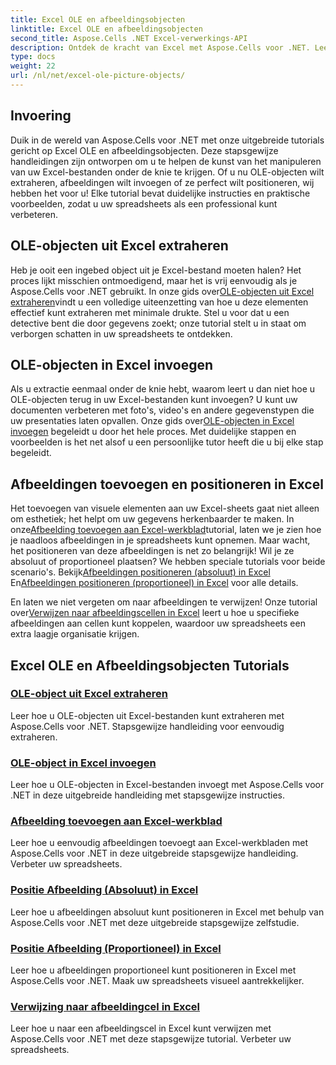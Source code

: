 ```yaml
---
title: Excel OLE en afbeeldingsobjecten
linktitle: Excel OLE en afbeeldingsobjecten
second_title: Aspose.Cells .NET Excel-verwerkings-API
description: Ontdek de kracht van Excel met Aspose.Cells voor .NET. Leer OLE-objecten en afbeeldingen verwerken via onze eenvoudig te volgen tutorials.
type: docs
weight: 22
url: /nl/net/excel-ole-picture-objects/
---
```

## Invoering

Duik in de wereld van Aspose.Cells voor .NET met onze uitgebreide tutorials gericht op Excel OLE en afbeeldingsobjecten. Deze stapsgewijze handleidingen zijn ontworpen om u te helpen de kunst van het manipuleren van uw Excel-bestanden onder de knie te krijgen. Of u nu OLE-objecten wilt extraheren, afbeeldingen wilt invoegen of ze perfect wilt positioneren, wij hebben het voor u! Elke tutorial bevat duidelijke instructies en praktische voorbeelden, zodat u uw spreadsheets als een professional kunt verbeteren.

## OLE-objecten uit Excel extraheren

 Heb je ooit een ingebed object uit je Excel-bestand moeten halen? Het proces lijkt misschien ontmoedigend, maar het is vrij eenvoudig als je Aspose.Cells voor .NET gebruikt. In onze gids over[OLE-objecten uit Excel extraheren](./extract-ole-object-from-excel/)vindt u een volledige uiteenzetting van hoe u deze elementen effectief kunt extraheren met minimale drukte. Stel u voor dat u een detective bent die door gegevens zoekt; onze tutorial stelt u in staat om verborgen schatten in uw spreadsheets te ontdekken.

## OLE-objecten in Excel invoegen

 Als u extractie eenmaal onder de knie hebt, waarom leert u dan niet hoe u OLE-objecten terug in uw Excel-bestanden kunt invoegen? U kunt uw documenten verbeteren met foto's, video's en andere gegevenstypen die uw presentaties laten opvallen. Onze gids over[OLE-objecten in Excel invoegen](./insert-ole-object-into-excel/) begeleidt u door het hele proces. Met duidelijke stappen en voorbeelden is het net alsof u een persoonlijke tutor heeft die u bij elke stap begeleidt.

## Afbeeldingen toevoegen en positioneren in Excel

 Het toevoegen van visuele elementen aan uw Excel-sheets gaat niet alleen om esthetiek; het helpt om uw gegevens herkenbaarder te maken. In onze[Afbeelding toevoegen aan Excel-werkblad](./add-picture-to-excel/)tutorial, laten we je zien hoe je naadloos afbeeldingen in je spreadsheets kunt opnemen. Maar wacht, het positioneren van deze afbeeldingen is net zo belangrijk! Wil je ze absoluut of proportioneel plaatsen? We hebben speciale tutorials voor beide scenario's. Bekijk[Afbeeldingen positioneren (absoluut) in Excel](./position-picture-absolute-excel/) En[Afbeeldingen positioneren (proportioneel) in Excel](./position-picture-proportional-excel/) voor alle details.

 En laten we niet vergeten om naar afbeeldingen te verwijzen! Onze tutorial over[Verwijzen naar afbeeldingscellen in Excel](./reference-picture-cell-excel/) leert u hoe u specifieke afbeeldingen aan cellen kunt koppelen, waardoor uw spreadsheets een extra laagje organisatie krijgen. 

## Excel OLE en Afbeeldingsobjecten Tutorials
### [OLE-object uit Excel extraheren](./extract-ole-object-from-excel/)
Leer hoe u OLE-objecten uit Excel-bestanden kunt extraheren met Aspose.Cells voor .NET. Stapsgewijze handleiding voor eenvoudig extraheren.
### [OLE-object in Excel invoegen](./insert-ole-object-into-excel/)
Leer hoe u OLE-objecten in Excel-bestanden invoegt met Aspose.Cells voor .NET in deze uitgebreide handleiding met stapsgewijze instructies.
### [Afbeelding toevoegen aan Excel-werkblad](./add-picture-to-excel/)
Leer hoe u eenvoudig afbeeldingen toevoegt aan Excel-werkbladen met Aspose.Cells voor .NET in deze uitgebreide stapsgewijze handleiding. Verbeter uw spreadsheets.
### [Positie Afbeelding (Absoluut) in Excel](./position-picture-absolute-excel/)
Leer hoe u afbeeldingen absoluut kunt positioneren in Excel met behulp van Aspose.Cells voor .NET met deze uitgebreide stapsgewijze zelfstudie.
### [Positie Afbeelding (Proportioneel) in Excel](./position-picture-proportional-excel/)
Leer hoe u afbeeldingen proportioneel kunt positioneren in Excel met Aspose.Cells voor .NET. Maak uw spreadsheets visueel aantrekkelijker.
### [Verwijzing naar afbeeldingcel in Excel](./reference-picture-cell-excel/)
Leer hoe u naar een afbeeldingscel in Excel kunt verwijzen met Aspose.Cells voor .NET met deze stapsgewijze tutorial. Verbeter uw spreadsheets.